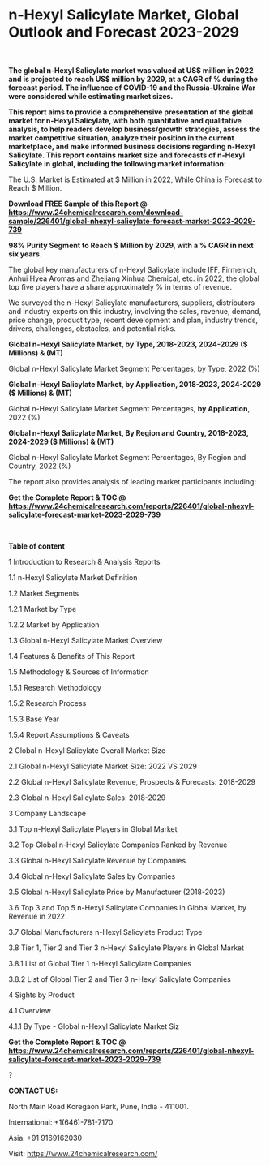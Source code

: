 <h1>n-Hexyl Salicylate Market, Global Outlook and Forecast 2023-2029</h1><br/><p><strong>The global n-Hexyl Salicylate market was valued at US$ million in 2022 and is projected to reach US$ million by 2029, at a <strong>CAGR</strong> of % during the forecast period. The influence of COVID-19 and the Russia-Ukraine War were considered while estimating market sizes.</strong></p>
 
 
 
 <p><strong>This report aims to provide a comprehensive presentation of the global market for n-Hexyl Salicylate, with both quantitative and qualitative analysis, to help readers develop business/growth strategies, assess the market competitive situation, analyze their position in the current marketplace, and make informed business decisions regarding n-Hexyl Salicylate. This report contains market size and forecasts of n-Hexyl Salicylate in global, including the following market information:</strong></p>
 
 
 
 <p>The U.S. Market is Estimated at $ Million in 2022, While China is Forecast to Reach $ Million.</p>
 
 
 
 <div><b>Download FREE Sample of this Report @ <a href="https://www.24chemicalresearch.com/download-sample/226401/global-nhexyl-salicylate-forecast-market-2023-2029-739">https://www.24chemicalresearch.com/download-sample/226401/global-nhexyl-salicylate-forecast-market-2023-2029-739</a></b></div>
 
 
 
 <p><strong>98% Purity Segment to Reach $ Million by 2029, with a % <strong>CAGR</strong> in next six years.</strong></p>
 
 
 
 <p>The global key manufacturers of n-Hexyl Salicylate include IFF, Firmenich, Anhui Hyea Aromas and Zhejiang Xinhua Chemical, etc. in 2022, the global top five players have a share approximately % in terms of revenue.</p>
 
 
 
 <p>We surveyed the n-Hexyl Salicylate manufacturers, suppliers, distributors and industry experts on this industry, involving the sales, revenue, demand, price change, product type, recent development and plan, industry trends, drivers, challenges, obstacles, and potential risks.</p>
 
 
 
 <p><strong>Global n-Hexyl Salicylate Market, by Type, 2018-2023, 2024-2029 ($ Millions) & (MT)</strong></p>
 
 
 
 <p>Global n-Hexyl Salicylate Market Segment Percentages, by Type, 2022 (%)</p>
 
 
 
 <p><strong>Global n-Hexyl Salicylate Market, <strong>by Application</strong>, 2018-2023, 2024-2029 ($ Millions) & (MT)</strong></p>
 
 
 
 <p>Global n-Hexyl Salicylate Market Segment Percentages, <strong>by Application</strong>, 2022 (%)</p>
 
 
 
 <p><strong>Global n-Hexyl Salicylate Market, By Region and Country, 2018-2023, 2024-2029 ($ Millions) & (MT)</strong></p>
 
 
 
 <p>Global n-Hexyl Salicylate Market Segment Percentages, By Region and Country, 2022 (%)</p>
 
 
 
 <p>The report also provides analysis of leading market participants including:</p>
 
 
 
 <div><b>Get the Complete Report & TOC @ <a href="https://www.24chemicalresearch.com/reports/226401/global-nhexyl-salicylate-forecast-market-2023-2029-739">https://www.24chemicalresearch.com/reports/226401/global-nhexyl-salicylate-forecast-market-2023-2029-739</a></b></div>
 
 
 
 <p><br />
 
 <b>Table of content</b></p>
 
 
 
 <p>1 Introduction to Research & Analysis Reports<br />
 
 1.1 n-Hexyl Salicylate Market Definition<br />
 
 1.2 Market Segments<br />
 
 1.2.1 Market by Type<br />
 
 1.2.2 Market by Application<br />
 
 1.3 Global n-Hexyl Salicylate Market Overview<br />
 
 1.4 Features & Benefits of This Report<br />
 
 1.5 Methodology & Sources of Information<br />
 
 1.5.1 Research Methodology<br />
 
 1.5.2 Research Process<br />
 
 1.5.3 Base Year<br />
 
 1.5.4 Report Assumptions & Caveats<br />
 
 2 Global n-Hexyl Salicylate Overall Market Size<br />
 
 2.1 Global n-Hexyl Salicylate Market Size: 2022 VS 2029<br />
 
 2.2 Global n-Hexyl Salicylate Revenue, Prospects & Forecasts: 2018-2029<br />
 
 2.3 Global n-Hexyl Salicylate Sales: 2018-2029<br />
 
 3 Company Landscape<br />
 
 3.1 Top n-Hexyl Salicylate Players in Global Market<br />
 
 3.2 Top Global n-Hexyl Salicylate Companies Ranked by Revenue<br />
 
 3.3 Global n-Hexyl Salicylate Revenue by Companies<br />
 
 3.4 Global n-Hexyl Salicylate Sales by Companies<br />
 
 3.5 Global n-Hexyl Salicylate Price by Manufacturer (2018-2023)<br />
 
 3.6 Top 3 and Top 5 n-Hexyl Salicylate Companies in Global Market, by Revenue in 2022<br />
 
 3.7 Global Manufacturers n-Hexyl Salicylate Product Type<br />
 
 3.8 Tier 1, Tier 2 and Tier 3 n-Hexyl Salicylate Players in Global Market<br />
 
 3.8.1 List of Global Tier 1 n-Hexyl Salicylate Companies<br />
 
 3.8.2 List of Global Tier 2 and Tier 3 n-Hexyl Salicylate Companies<br />
 
 4 Sights by Product<br />
 
 4.1 Overview<br />
 
 4.1.1 By Type - Global n-Hexyl Salicylate Market Siz</p>
 
 
 
 <div><b>Get the Complete Report & TOC @ <a href="https://www.24chemicalresearch.com/reports/226401/global-nhexyl-salicylate-forecast-market-2023-2029-739">https://www.24chemicalresearch.com/reports/226401/global-nhexyl-salicylate-forecast-market-2023-2029-739</a></b></div>
 
 
 
 <p>? </p>
 
 
 
 <p><b>CONTACT US:</b><br />
 
 North Main Road Koregaon Park, Pune, India - 411001.<br />
 
 International: +1(646)-781-7170<br />
 
 Asia: +91 9169162030<br />
 
 Visit: <a href="https://www.24chemicalresearch.com/">https://www.24chemicalresearch.com/</a></p>